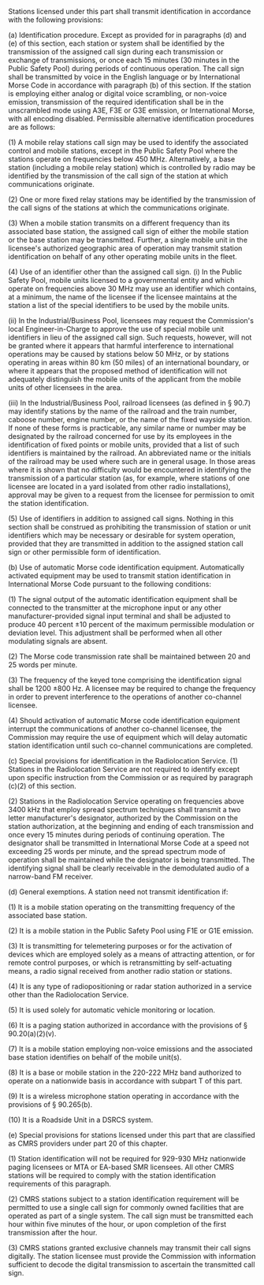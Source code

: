 Stations licensed under this part shall transmit identification in accordance with the following provisions:

(a) Identification procedure. Except as provided for in paragraphs (d) and (e) of this section, each station or system shall be identified by the transmission of the assigned call sign during each transmission or exchange of transmissions, or once each 15 minutes (30 minutes in the Public Safety Pool) during periods of continuous operation. The call sign shall be transmitted by voice in the English language or by International Morse Code in accordance with paragraph (b) of this section. If the station is employing either analog or digital voice scrambling, or non-voice emission, transmission of the required identification shall be in the unscrambled mode using A3E, F3E or G3E emission, or International Morse, with all encoding disabled. Permissible alternative identification procedures are as follows:

(1) A mobile relay stations call sign may be used to identify the associated control and mobile stations, except in the Public Safety Pool where the stations operate on frequencies below 450 MHz. Alternatively, a base station (including a mobile relay station) which is controlled by radio may be identified by the transmission of the call sign of the station at which communications originate.

(2) One or more fixed relay stations may be identified by the transmission of the call signs of the stations at which the communications originate.

(3) When a mobile station transmits on a different frequency than its associated base station, the assigned call sign of either the mobile station or the base station may be transmitted. Further, a single mobile unit in the licensee's authorized geographic area of operation may transmit station identification on behalf of any other operating mobile units in the fleet.

(4) Use of an identifier other than the assigned call sign. (i) In the Public Safety Pool, mobile units licensed to a governmental entity and which operate on frequencies above 30 MHz may use an identifier which contains, at a minimum, the name of the licensee if the licensee maintains at the station a list of the special identifiers to be used by the mobile units.

(ii) In the Industrial/Business Pool, licensees may request the Commission's local Engineer-in-Charge to approve the use of special mobile unit identifiers in lieu of the assigned call sign. Such requests, however, will not be granted where it appears that harmful interference to international operations may be caused by stations below 50 MHz, or by stations operating in areas within 80 km (50 miles) of an international boundary, or where it appears that the proposed method of identification will not adequately distinguish the mobile units of the applicant from the mobile units of other licensees in the area.

(iii) In the Industrial/Business Pool, railroad licensees (as defined in § 90.7) may identify stations by the name of the railroad and the train number, caboose number, engine number, or the name of the fixed wayside station. If none of these forms is practicable, any similar name or number may be designated by the railroad concerned for use by its employees in the identification of fixed points or mobile units, provided that a list of such identifiers is maintained by the railroad. An abbreviated name or the initials of the railroad may be used where such are in general usage. In those areas where it is shown that no difficulty would be encountered in identifying the transmission of a particular station (as, for example, where stations of one licensee are located in a yard isolated from other radio installations), approval may be given to a request from the licensee for permission to omit the station identification.

(5) Use of identifiers in addition to assigned call signs. Nothing in this section shall be construed as prohibiting the transmission of station or unit identifiers which may be necessary or desirable for system operation, provided that they are transmitted in addition to the assigned station call sign or other permissible form of identification.
              

(b) Use of automatic Morse code identification equipment. Automatically activated equipment may be used to transmit station identification in International Morse Code pursuant to the following conditions:

(1) The signal output of the automatic identification equipment shall be connected to the transmitter at the microphone input or any other manufacturer-provided signal input terminal and shall be adjusted to produce 40 percent ±10 percent of the maximum permissible modulation or deviation level. This adjustment shall be performed when all other modulating signals are absent.

(2) The Morse code transmission rate shall be maintained between 20 and 25 words per minute.

(3) The frequency of the keyed tone comprising the identification signal shall be 1200 ±800 Hz. A licensee may be required to change the frequency in order to prevent interference to the operations of another co-channel licensee.

(4) Should activation of automatic Morse code identification equipment interrupt the communications of another co-channel licensee, the Commission may require the use of equipment which will delay automatic station identification until such co-channel communications are completed.

(c) Special provisions for identification in the Radiolocation Service. (1) Stations in the Radiolocation Service are not required to identify except upon specific instruction from the Commission or as required by paragraph (c)(2) of this section.

(2) Stations in the Radiolocation Service operating on frequencies above 3400 kHz that employ spread spectrum techniques shall transmit a two letter manufacturer's designator, authorized by the Commission on the station authorization, at the beginning and ending of each transmission and once every 15 minutes during periods of continuing operation. The designator shall be transmitted in International Morse Code at a speed not exceeding 25 words per minute, and the spread spectrum mode of operation shall be maintained while the designator is being transmitted. The identifying signal shall be clearly receivable in the demodulated audio of a narrow-band FM receiver.

(d) General exemptions. A station need not transmit identification if:

(1) It is a mobile station operating on the transmitting frequency of the associated base station.

(2) It is a mobile station in the Public Safety Pool using F1E or G1E emission.

(3) It is transmitting for telemetering purposes or for the activation of devices which are employed solely as a means of attracting attention, or for remote control purposes, or which is retransmitting by self-actuating means, a radio signal received from another radio station or stations.

(4) It is any type of radiopositioning or radar station authorized in a service other than the Radiolocation Service.

(5) It is used solely for automatic vehicle monitoring or location.

(6) It is a paging station authorized in accordance with the provisions of § 90.20(a)(2)(v).

(7) It is a mobile station employing non-voice emissions and the associated base station identifies on behalf of the mobile unit(s).

(8) It is a base or mobile station in the 220-222 MHz band authorized to operate on a nationwide basis in accordance with subpart T of this part.

(9) It is a wireless microphone station operating in accordance with the provisions of § 90.265(b).

(10) It is a Roadside Unit in a DSRCS system.

(e) Special provisions for stations licensed under this part that are classified as CMRS providers under part 20 of this chapter.

(1) Station identification will not be required for 929-930 MHz nationwide paging licensees or MTA or EA-based SMR licensees. All other CMRS stations will be required to comply with the station identification requirements of this paragraph.

(2) CMRS stations subject to a station identification requirement will be permitted to use a single call sign for commonly owned facilities that are operated as part of a single system. The call sign must be transmitted each hour within five minutes of the hour, or upon completion of the first transmission after the hour.
              

(3) CMRS stations granted exclusive channels may transmit their call signs digitally. The station licensee must provide the Commission with information sufficient to decode the digital transmission to ascertain the transmitted call sign.

